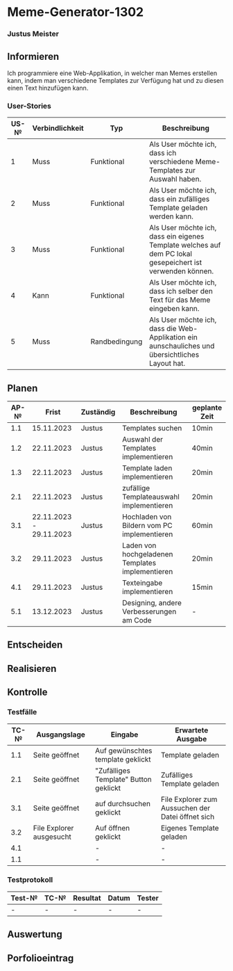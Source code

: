 # Meme-Generator-1302

### Justus Meister

## Informieren
Ich programmiere eine Web-Applikation,  in welcher man Memes erstellen kann, indem man verschiedene Templates zur Verfügung hat und zu diesen einen Text hinzufügen kann.

### User-Stories
| US-№ | Verbindlichkeit | Typ  | Beschreibung                       |
| ---- | --------------- | ---- | ---------------------------------- |
|  1   | Muss                | Funktional     | Als User möchte ich, dass ich verschiedene Meme-Templates zur Auswahl haben.  |
|  2   | Muss                | Funktional     | Als User möchte ich, dass ein zufälliges Template geladen werden kann. |
|  3   | Muss                | Funktional     | Als User möchte ich, dass ein eigenes Template welches auf dem PC lokal gesepeichert ist verwenden können. |
|  4   | Kann                | Funktional     | Als User möchte ich, dass ich selber den Text für das Meme eingeben kann. |
|  5   | Muss                | Randbedingung  | Als User möchte ich, dass die Web-Applikation ein aunschauliches und übersichtliches Layout hat. |


## Planen
| AP-№ | Frist | Zuständig | Beschreibung                                                               | geplante Zeit |
|------|-------|-----------|----------------------------------------------------------------------------|---------------|
| 1.1 | 15.11.2023  | Justus | Templates suchen | 10min |
| 1.2 | 22.11.2023  | Justus | Auswahl der Templates implementieren | 40min |
| 1.3 | 22.11.2023  | Justus | Template laden implementieren | 20min |
| 2.1 | 22.11.2023  | Justus | zufällige Templateauswahl implementieren | 20min |
| 3.1 | 22.11.2023 - 29.11.2023  | Justus | Hochladen von Bildern vom PC implementieren | 60min |
| 3.2 | 29.11.2023  | Justus | Laden von hochgeladenen Templates implementieren| 20min |
| 4.1 | 29.11.2023  | Justus | Texteingabe implementieren | 15min |
| 5.1 | 13.12.2023  | Justus | Designing, andere Verbesserungen am Code | - |



## Entscheiden

## Realisieren

## Kontrolle
### Testfälle
| TC-№ | Ausgangslage | Eingabe | Erwartete Ausgabe |
|---|---|---|---|
| 1.1 | Seite geöffnet | Auf gewünschtes template geklickt | Template geladen |
| 2.1 | Seite geöffnet | "Zufälliges Template" Button geklickt | Zufälliges Template geladen |
| 3.1 | Seite geöffnet | auf durchsuchen geklickt | File Explorer zum Aussuchen der Datei öffnet sich |
| 3.2 | File Explorer ausgesucht | Auf öffnen geklickt | Eigenes Template geladen |
| 4.1 |  | - | - |
| 1.1 |  | - | - |



### Testprotokoll
| Test-№ | TC-№ | Resultat | Datum | Tester |
|---|---|---|---|---|
| - | - | - | - | - |



## Auswertung

## Porfolioeintrag

